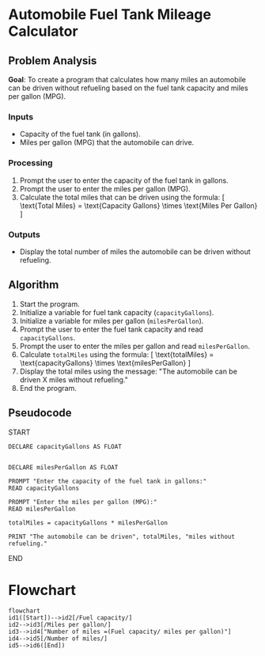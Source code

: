 # Automobile Fuel Tank Mileage Calculator

## Problem Analysis
**Goal**: To create a program that calculates how many miles an automobile can be driven without refueling based on the fuel tank capacity and miles per gallon (MPG).

### Inputs
- Capacity of the fuel tank (in gallons).
- Miles per gallon (MPG) that the automobile can drive.

### Processing
1. Prompt the user to enter the capacity of the fuel tank in gallons.
2. Prompt the user to enter the miles per gallon (MPG).
3. Calculate the total miles that can be driven using the formula:
   \[
   \text{Total Miles} = \text{Capacity Gallons} \times \text{Miles Per Gallon}
   \]

### Outputs
- Display the total number of miles the automobile can be driven without refueling.

## Algorithm
1. Start the program.
2. Initialize a variable for fuel tank capacity (`capacityGallons`).
3. Initialize a variable for miles per gallon (`milesPerGallon`).
4. Prompt the user to enter the fuel tank capacity and read `capacityGallons`.
5. Prompt the user to enter the miles per gallon and read `milesPerGallon`.
6. Calculate `totalMiles` using the formula: 
   \[
   \text{totalMiles} = \text{capacityGallons} \times \text{milesPerGallon}
   \]
7. Display the total miles using the message: "The automobile can be driven X miles without refueling."
8. End the program.

## Pseudocode
START
    
    
    
    DECLARE capacityGallons AS FLOAT

    
    DECLARE milesPerGallon AS FLOAT

    PROMPT "Enter the capacity of the fuel tank in gallons:"
    READ capacityGallons

    PROMPT "Enter the miles per gallon (MPG):"
    READ milesPerGallon

    totalMiles = capacityGallons * milesPerGallon

    PRINT "The automobile can be driven", totalMiles, "miles without refueling."

END

# Flowchart
``` mermaid
flowchart 
id1([Start])-->id2[/Fuel capacity/]
id2-->id3[/Miles per gallon/]
id3-->id4["Number of miles =(Fuel capacity/ miles per gallon)"]
id4-->id5[/Number of miles/]
id5-->id6([End])
```
